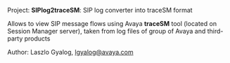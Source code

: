Project: **SIPlog2traceSM**: SIP log converter into traceSM format

Allows to view SIP message flows using Avaya **traceSM** tool (located on Session Manager server), taken from log files of group of Avaya and third-party products

Author: Laszlo Gyalog, <lgyalog@avaya.com>

<!---
drgyl/drgyl is a ✨ special ✨ repository because its `README.md` (this file) appears on your GitHub profile.
You can click the Preview link to take a look at your changes.
--->
